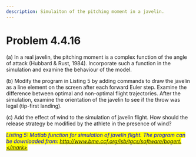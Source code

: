 ```yaml
---
description: Simulaiton of the pitching moment in a javelin.
---
```


# Problem 4.4.16

(a) In a real javelin, the pitching moment is a complex function of the angle of attack (Hubbard & Rust, 1984). Incorporate such a function in the simulation and examine the behaviour of the model.

(b) Modify the program in Listing 5 by adding commands to draw the javelin as a line element on the screen after each forward Euler step. Examine the difference between optimal and non-optimal flight trajectories. After the simulation, examine the orientation of the javelin to see if the throw was legal (tip-first landing).

(c) Add the effect of wind to the simulation of javelin flight. How should the release strategy be modified by the athlete in the presence of wind?



_<mark style="color:blue;">Listing 5: Matlab function for simulation of javelin flight. The program can be downloaded from: http://www.bme.ccf.org/isb/tgcs/software/bogert.</mark>_
